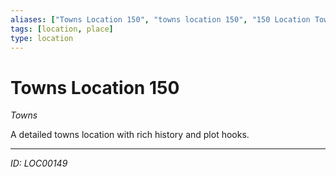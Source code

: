 ```yaml
---
aliases: ["Towns Location 150", "towns location 150", "150 Location Towns"]
tags: [location, place]
type: location
---
```


# Towns Location 150

*Towns*

A detailed towns location with rich history and plot hooks.

---
*ID: LOC00149*